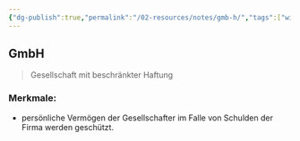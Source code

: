 ```yaml
---
{"dg-publish":true,"permalink":"/02-resources/notes/gmb-h/","tags":["wirtschaft/bwl"],"noteIcon":"","updated":"2025-09-27T01:32:45.080+02:00"}
---
```


## GmbH 
> Gesellschaft mit beschränkter Haftung

### Merkmale: 
- persönliche Vermögen der Gesellschafter im Falle von Schulden der Firma werden geschützt.
